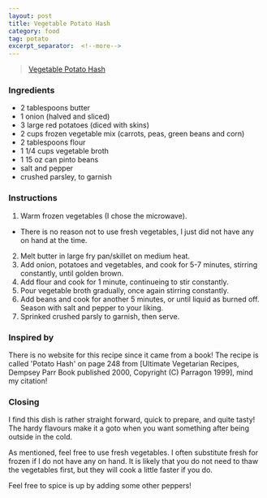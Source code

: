 ```yaml
---
layout: post
title: Vegetable Potato Hash
category: food
tag: potato
excerpt_separator:  <!--more-->
---
```


<blockquote class="imgur-embed-pub" lang="en" data-id="a/aYUW5"><a href="//imgur.com/aYUW5">Vegetable Potato Hash</a></blockquote><script async src="//s.imgur.com/min/embed.js" charset="utf-8"></script>

### Ingredients
* 2 tablespoons butter
* 1 onion (halved and sliced)
* 3 large red potatoes (diced with skins)
* 2 cups frozen vegetable mix (carrots, peas, green beans and corn)
* 2 tablespoons flour
* 1 1/4 cups vegetable broth
* 1 15 oz can pinto beans
* salt and pepper
* crushed parsley, to garnish

### Instructions
1. Warm frozen vegetables (I chose the microwave).
  - There is no reason not to use fresh vegetables, I just did not have any on hand at the time.
2. Melt butter in large fry pan/skillet on medium heat.
3. Add onion, potatoes and vegetables, and cook for 5-7 minutes, stirring constantly, until golden brown.
4. Add flour and cook for 1 minute, continueing to stir constantly.
5. Pour vegetable broth gradually, once again stirring constantly.
6. Add beans and cook for another 5 minutes, or until liquid as burned off. Season with salt and pepper to your liking.
7. Sprinked crushed parsly to garnish, then serve.

### Inspired by
There is no website for this recipe since it came from a book! The recipe is called 'Potato Hash' on page 248 from [Ultimate Vegetarian Recipes, Dempsey Parr Book published 2000, Copyright (C) Parragon 1999], mind my citation!

### Closing
I find this dish is rather straight forward, quick to prepare, and quite tasty! The hardy flavours make it a goto when you want something after being outside in the cold.

As mentioned, feel free to use fresh vegetables. I often substitute fresh for frozen if I do not have any on hand. It is likely that you do not need to thaw the vegetables first, but they will cook a little faster if you do.

Feel free to spice is up by adding some other peppers!
